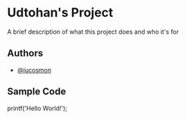 # Udtohan's Project
A brief description of what this project does and who it's for

## Authors
* [@jucosmon](https://github.com/jucosmon)

## Sample Code
printf('Hello World!');

